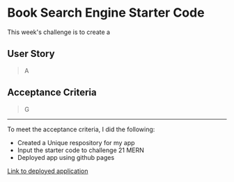 # Book Search Engine Starter Code
This week's challenge is to create a 

## User Story
> A


## Acceptance Criteria
> G

---

To meet the acceptance criteria, I did the following:
-  Created a Unique respository for my app
-  Input the starter code to challenge 21 MERN
-  Deployed app using github pages

[Link to deployed application]()